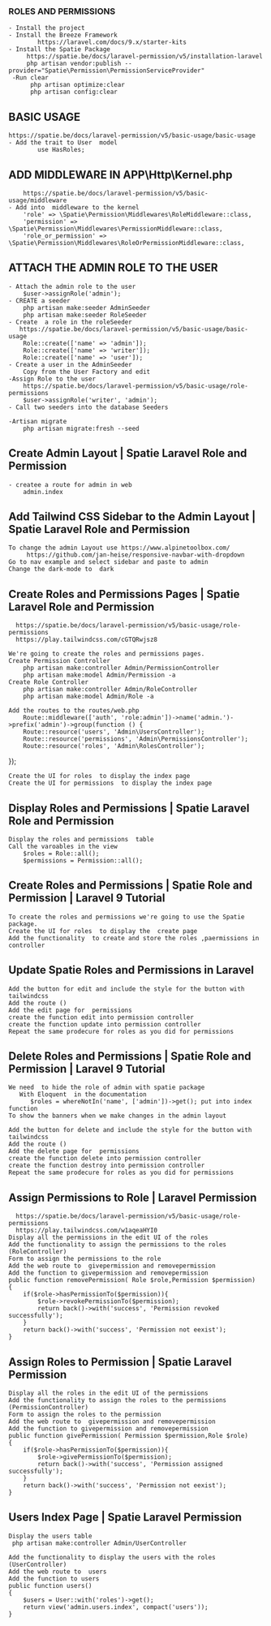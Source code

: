### ROLES AND PERMISSIONS 
    - Install the project
    - Install the Breeze Framework
            https://laravel.com/docs/9.x/starter-kits
    - Install the Spatie Package
         https://spatie.be/docs/laravel-permission/v5/installation-laravel
         php artisan vendor:publish --provider="Spatie\Permission\PermissionServiceProvider"
     -Run clear
          php artisan optimize:clear
          php artisan config:clear
## BASIC USAGE 
    https://spatie.be/docs/laravel-permission/v5/basic-usage/basic-usage
    - Add the trait to User  model
            use HasRoles;
## ADD MIDDLEWARE IN APP\Http\Kernel.php
        https://spatie.be/docs/laravel-permission/v5/basic-usage/middleware
    - Add into  middleware to the kernel
        'role' => \Spatie\Permission\Middlewares\RoleMiddleware::class,
        'permission' => \Spatie\Permission\Middlewares\PermissionMiddleware::class,
        'role_or_permission' => \Spatie\Permission\Middlewares\RoleOrPermissionMiddleware::class,

## ATTACH THE ADMIN ROLE TO THE USER
    - Attach the admin role to the user
        $user->assignRole('admin'); 
    - CREATE a seeder
        php artisan make:seeder AdminSeeder
        php artisan make:seeder RoleSeeder
    - Create  a role in the roleSeeder
       https://spatie.be/docs/laravel-permission/v5/basic-usage/basic-usage
        Role::create(['name' => 'admin']);
        Role::create(['name' => 'writer']);
        Role::create(['name' => 'user']);
    - Create a user in the AdminSeeder
        Copy from the User Factory and edit       
    -Assign Role to the user
        https://spatie.be/docs/laravel-permission/v5/basic-usage/role-permissions
        $user->assignRole('writer', 'admin');
    - Call two seeders into the database Seeders
       
    -Artisan migrate
        php artisan migrate:fresh --seed

## Create Admin Layout | Spatie Laravel Role and Permission
    - createe a route for admin in web 
        admin.index

## Add Tailwind CSS Sidebar to the Admin Layout | Spatie Laravel Role and Permission
    To change the admin Layout use https://www.alpinetoolbox.com/
         https://github.com/jan-heise/responsive-navbar-with-dropdown
    Go to nav example and select sidebar and paste to admin
    Change the dark-mode to  dark 

## Create Roles and Permissions Pages | Spatie Laravel Role and Permission
      https://spatie.be/docs/laravel-permission/v5/basic-usage/role-permissions
      https://play.tailwindcss.com/cGTQRwjsz8
      
    We're going to create the roles and permissions pages.
    Create Permission Controller
        php artisan make:controller Admin/PermissionController
        php artisan make:model Admin/Permission -a  
    Create Role Controller
        php artisan make:controller Admin/RoleController
        php artisan make:model Admin/Role -a 

    Add the routes to the routes/web.php
        Route::middleware(['auth', 'role:admin'])->name('admin.')->prefix('admin')->group(function () {
        Route::resource('users', 'Admin\UsersController');
        Route::resource('permissions', 'Admin\PermissionsController');
        Route::resource('roles', 'Admin\RolesController');
});

    Create the UI for roles  to display the index page
    Create the UI for permissions  to display the index page
    
## Display Roles and Permissions | Spatie Laravel Role and Permission
    Display the roles and permissions  table
    Call the varoables in the view
        $roles = Role::all();
        $permissions = Permission::all();
        
 ## Create Roles and Permissions | Spatie Role and Permission | Laravel 9 Tutorial   
    To create the roles and permissions we're going to use the Spatie package.
    Create the UI for roles  to display the  create page
    Add the functionality  to create and store the roles ,paermissions in controller

## Update Spatie Roles and Permissions in Laravel 
    Add the button for edit and include the style for the button with tailwindcss
    Add the route ()
    Add the edit page for  permissions
    create the function edit into permission controller
    create the function update into permission controller
    Repeat the same prodecure for roles as you did for permissions

## Delete Roles and Permissions | Spatie Role and Permission | Laravel 9 Tutorial   
    We need  to hide the role of admin with spatie package
       With Eloquent  in the documentation 
          $roles = whereNotIn('name', ['admin'])->get(); put into index function
    To show the banners when we make changes in the admin layout  
  
    Add the button for delete and include the style for the button with tailwindcss
    Add the route ()
    Add the delete page for  permissions
    create the function delete into permission controller
    create the function destroy into permission controller
    Repeat the same prodecure for roles as you did for permissions

## Assign Permissions to Role | Laravel Permission
      https://spatie.be/docs/laravel-permission/v5/basic-usage/role-permissions
      https://play.tailwindcss.com/w1aqeaHYI0
    Display all the permissions in the edit UI of the roles
    Add the functionality to assign the permissions to the roles (RoleController)
    Form to assign the permissions to the role
    Add the web route to  givepermission and removepermission
    Add the function to givepermission and removepermission
    public function removePermission( Role $role,Permission $permission)
    {
        if($role->hasPermissionTo($permission)){
            $role->revokePermissionTo($permission);
            return back()->with('success', 'Permission revoked successfully');
        }
        return back()->with('success', 'Permission not eexist');
    }
## Assign Roles to Permission | Spatie Laravel Permission
    Display all the roles in the edit UI of the permissions
    Add the functionality to assign the roles to the permissions (PermissionController)
    Form to assign the roles to the permission
    Add the web route to  givepermission and removepermission
    Add the function to givepermission and removepermission
    public function givePermission( Permission $permission,Role $role)
    {
        if($role->hasPermissionTo($permission)){
            $role->givePermissionTo($permission);
            return back()->with('success', 'Permission assigned successfully');
        }
        return back()->with('success', 'Permission not eexist');
    }

## Users Index Page | Spatie Laravel Permission
    Display the users table
     php artisan make:controller Admin/UserController

    Add the functionality to display the users with the roles (UserController)
    Add the web route to  users
    Add the function to users
    public function users()
    {
        $users = User::with('roles')->get();
        return view('admin.users.index', compact('users'));
    }   
